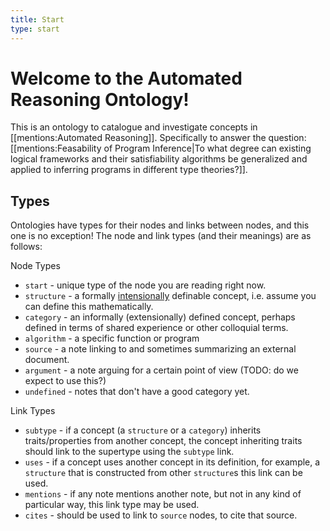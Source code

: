 ```yaml
---
title: Start
type: start
---
```


# Welcome to the Automated Reasoning Ontology!

This is an ontology to catalogue and investigate concepts in [[mentions:Automated Reasoning]]. Specifically to answer the question: [[mentions:Feasability of Program Inference|To what degree can existing logical frameworks and their satisfiability algorithms be generalized and applied to inferring programs in different type theories?]].

## Types

Ontologies have types for their nodes and links between nodes, and this one is no exception! The node and link types (and their meanings) are as follows:

Node Types
 - `start` - unique type of the node you are reading right now.
 - `structure` - a formally [intensionally](https://www.lesswrong.com/posts/HsznWM9A7NiuGsp28/extensions-and-intensions) definable concept, i.e. assume you can define this mathematically.
 - `category` - an informally (extensionally) defined concept, perhaps defined in terms of shared experience or other colloquial terms.
 - `algorithm` - a specific function or program
 - `source` - a note linking to and sometimes summarizing an external document.
 - `argument` - a note arguing for a certain point of view (TODO: do we expect to use this?)
 - `undefined` - notes that don't have a good category yet.

Link Types
 - `subtype` - if a concept (a `structure` or a `category`) inherits traits/properties from another concept, the concept inheriting traits should link to the supertype using the `subtype` link.
 - `uses` - if a concept uses another concept in its definition, for example, a `structure` that is constructed from other `structure`s this link can be used.
 - `mentions` - if any note mentions another note, but not in any kind of particular way, this link type may be used.
 - `cites` - should be used to link to `source` nodes, to cite that source.

